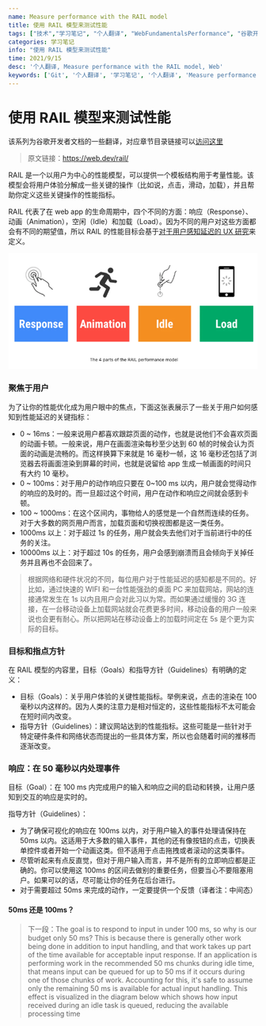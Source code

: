 ```yaml
---
name: Measure performance with the RAIL model
title: 使用 RAIL 模型来测试性能
tags: ["技术","学习笔记", "个人翻译", "WebFundamentalsPerformance", "谷歌开发者文档"]
categories: 学习笔记
info: "使用 RAIL 模型来测试性能"
time: 2021/9/15
desc: '个人翻译, Measure performance with the RAIL model, Web'
keywords: ['Git', '个人翻译', '学习笔记', '个人翻译', 'Measure performance with the RAIL model']
---
```


# 使用 RAIL 模型来测试性能

该系列为谷歌开发者文档的一些翻译，对应章节目录链接可以[访问这里](https://developers.google.com/web/fundamentals?hl=zh-cn)

> 原文链接：https://web.dev/rail/

RAIL 是一个以用户为中心的性能模型，可以提供一个模板结构用于考量性能。该模型会将用户体验分解成一些关键的操作（比如说，点击，滑动，加载），并且帮助你定义这些关键操作的性能指标。

RAIL 代表了在 web app 的生命周期中，四个不同的方面：响应（Response）、动画（Animation），空闲（Idle）和加载（Load）。因为不同的用户对这些方面都会有不同的期望值，所以 RAIL 的性能目标会基于[对于用户感知延迟的 UX 研究](https://www.nngroup.com/articles/response-times-3-important-limits/)来定义。

![measure-1.png](./images/measure-1.png)

### 聚焦于用户

为了让你的性能优化成为用户眼中的焦点，下面这张表展示了一些关于用户如何感知到性能延迟的关键指标：

- 0 ~ 16ms：一般来说用户都喜欢跟踪页面的动作，也就是说他们不会喜欢页面的动画卡顿。一般来说，用户在画面渲染每秒至少达到 60 帧的时候会认为页面的动画是流畅的。而这样换算下来就是 16 毫秒一帧，这 16 毫秒还包括了浏览器去将画面渲染到屏幕的时间，也就是说留给 app 生成一帧画面的时间只有大约 10 毫秒。
- 0 ~ 100ms：对于用户的动作响应只要在 0~100 ms 以内，用户就会觉得动作的响应的及时的。而一旦超过这个时间，用户在动作和响应之间就会感到卡顿。
- 100 ~ 1000ms：在这个区间内，事物给人的感觉是一个自然而连续的任务。对于大多数的网页用户而言，加载页面和切换视图都是这一类任务。
- 1000ms 以上：对于超过 1s 的任务，用户就会失去他们对于当前进行中的任务的关注。
- 10000ms 以上：对于超过 10s 的任务，用户会感到崩溃而且会倾向于关掉任务并且再也不会回来了。

> 根据网络和硬件状况的不同，每位用户对于性能延迟的感知都是不同的。好比如，通过快速的 WIFI 和一台性能强劲的桌面 PC 来加载网站，网站的连接通常发生在 1s 以内且用户会对此习以为常。而如果通过缓慢的 3G 连接，在一台移动设备上加载网站就会花费更多时间，移动设备的用户一般来说也会更有耐心。所以把网站在移动设备上的加载时间定在 5s 是个更为实际的目标。

### 目标和指点方针

在 RAIL 模型的内容里，目标（Goals）和指导方针（Guidelines）有明确的定义：

- 目标（Goals）：关乎用户体验的关键性能指标。举例来说，点击的渲染在 100 毫秒以内这样的。因为人类的注意力是相对恒定的，这些性能指标不太可能会在短时间内改变。
- 指导方针（Guidelines）：建议网站达到的性能指标。这些可能是一些针对于特定硬件条件和网络状态而提出的一些具体方案，所以也会随着时间的推移而逐渐改变。

### 响应：在 50 毫秒以内处理事件

目标（Goal）：在 100 ms 内完成用户的输入和响应之间的启动和转换，让用户感知到交互的响应是实时的。

指导方针（Guidelines）：

- 为了确保可视化的响应在 100ms 以内，对于用户输入的事件处理请保持在 50ms 以内。这适用于大多数的输入事件，其他的还有像按钮的点击，切换表单控件或者开始一个动画这类。但不适用于点击拖拽或者滚动的这类事件。
- 尽管听起来有点反直觉，但对于用户输入而言，并不是所有的立即响应都是正确的。你可以使用这 100ms 的区间去做别的重要任务，但要当心不要阻塞用户。如果可以的话，尽可能让你的任务在后台进行。
- 对于需要超过 50ms 来完成的动作，一定要提供一个反馈（译者注：中间态）

#### 50ms 还是 100ms？







> 下一段：The goal is to respond to input in under 100 ms, so why is our budget only 50 ms? This is because there is generally other work being done in addition to input handling, and that work takes up part of the time available for acceptable input response. If an application is performing work in the recommended 50 ms chunks during idle time, that means input can be queued for up to 50 ms if it occurs during one of those chunks of work. Accounting for this, it's safe to assume only the remaining 50 ms is available for actual input handling. This effect is visualized in the diagram below which shows how input received during an idle task is queued, reducing the available processing time





